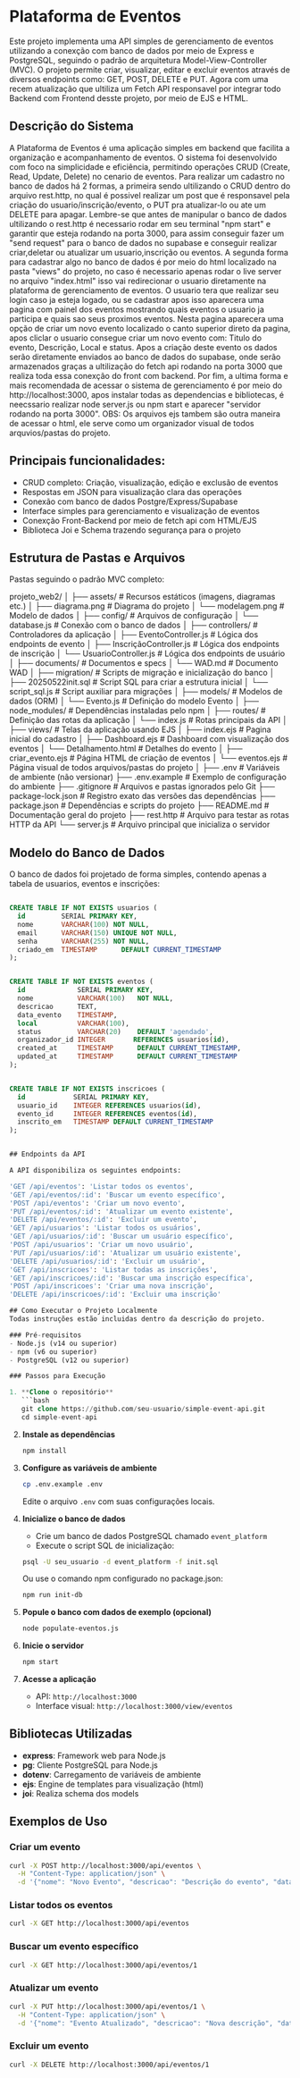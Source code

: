 # Plataforma de Eventos

Este projeto implementa uma API simples de gerenciamento de eventos utilizando a conexção com banco de dados por meio de  Express e PostgreSQL, seguindo o padrão de arquitetura  Model-View-Controller (MVC). O projeto permite criar, visualizar, editar e excluir eventos através de diversos endpoints como: GET, POST, DELETE e PUT. Agora com uma recem atualização que ultiliza um Fetch API responsavel por integrar todo Backend com Frontend desste projeto, por meio de EJS e HTML.

## Descrição do Sistema

A Plataforma de Eventos é uma aplicação simples em backend que facilita a organização e acompanhamento de eventos. O sistema foi desenvolvido com foco na simplicidade e eficiência, permitindo operações CRUD (Create, Read, Update, Delete) no cenario de eventos. 
Para realizar um cadastro no banco de dados há 2 formas, a primeira sendo ultilizando o CRUD dentro do arquivo rest.http, no qual é possivel realizar um post que é responsavel pela criação do usuario/inscrição/evento, o PUT pra atualizar-lo ou ate um DELETE para apagar. Lembre-se que antes de manipular o banco de dados ultilizando o rest.http é necessario rodar em seu terminal "npm start" e garantir que esteja rodando na porta 3000, para assim conseguir fazer um "send request" para o banco de dados no supabase e conseguir realizar criar,deletar ou atualizar um usuario,inscrição ou eventos. 
A segunda forma para cadastrar algo no banco de dados é por meio do html localizado na pasta "views" do projeto, no caso é necessario apenas rodar o live server no arquivo "index.html" isso vai redirecionar o usuario diretamente na plataforma de gerenciamento de eventos. O usuario tera que realizar seu login caso ja esteja logado, ou se cadastrar apos isso aparecera uma pagina com painel dos eventos mostrando quais eventos o usuario ja participa e quais sao seus proximos eventos. Nesta pagina aparecera uma opção de criar um novo evento localizado o canto superior direto  da pagina, apos cliclar o usuario consegue criar um novo evento com: Titulo do evento, Descrição, Local e status. Apos a criação deste evento os dados serão diretamente enviados ao banco de dados do supabase, onde serão armazenados graças a ultilização do fetch api rodando na porta 3000 que realiza toda essa conexção do front com backend.
Por fim, a ultima forma e mais recomendada de acessar o sistema de gerenciamento é por meio do http://localhost:3000, apos instalar todas as dependencias e bibliotecas, é neecssario realizar node server.js ou npm start e aparecer "servidor rodando na porta 3000".
OBS: Os arquivos ejs tambem são outra maneira de acessar o html, ele serve como um organizador visual de todos arquvios/pastas do projeto.

## Principais funcionalidades:
- CRUD completo: Criação, visualização, edição e exclusão de eventos 
- Respostas em JSON para visualização clara das operações
- Conexão com banco de dados Postgre/Express/Supabase
- Interface simples para gerenciamento  e visualização de eventos
- Conexção Front-Backend por meio de  fetch api com HTML/EJS
- Biblioteca Joi e Schema trazendo segurança para o projeto


## Estrutura de Pastas e Arquivos

Pastas seguindo o padrão MVC completo:


projeto_web2/
│
├── assets/                # Recursos estáticos (imagens, diagramas etc.)
│   ├── diagrama.png       # Diagrama do projeto
│   └── modelagem.png      # Modelo de dados
│
├── config/                # Arquivos de configuração
│   └── database.js        # Conexão com o banco de dados
│
├── controllers/           # Controladores da aplicação
│   ├── EventoController.js     # Lógica dos endpoints de evento
│   ├── InscriçãoController.js  # Lógica dos endpoints de inscrição
│   └── UsuarioController.js    # Lógica dos endpoints de usuário
│
├── documents/             # Documentos e specs
│   └── WAD.md             # Documento WAD
│
├── migration/             # Scripts de migração e inicialização do banco
│   ├── 20250522init.sql   # Script SQL para criar a estrutura inicial
│   └── script_sql.js      # Script auxiliar para migrações
│
├── models/                # Modelos de dados (ORM)
│   └── Evento.js          # Definição do modelo Evento
│
├── node_modules/          # Dependências instaladas pelo npm
│
├── routes/                # Definição das rotas da aplicação
│   └── index.js           # Rotas principais da API
│
├── views/                 # Telas da aplicação usando EJS
│   ├── index.ejs         # Pagina inicial do cadastro
│   ├── Dashboard.ejs     # Dashboard com visualização dos eventos
│   └── Detalhamento.html  # Detalhes do evento
│   ├── criar_evento.ejs  # Página HTML de criação de eventos
│   └── eventos.ejs        # Página visual de todos arquivos/pastas do projeto
│
├── .env                   # Variáveis de ambiente (não versionar)
├── .env.example           # Exemplo de configuração do ambiente
├── .gitignore             # Arquivos e pastas ignorados pelo Git
├── package-lock.json      # Registro exato das versões das dependências
├── package.json           # Dependências e scripts do projeto
├── README.md              # Documentação geral do projeto
├── rest.http              # Arquivo para testar as rotas HTTP da API
└── server.js              # Arquivo principal que inicializa o servidor




## Modelo do Banco de Dados

O banco de dados foi projetado de forma simples, contendo apenas a tabela de usuarios, eventos e inscrições:

```sql

CREATE TABLE IF NOT EXISTS usuarios (
  id         SERIAL PRIMARY KEY,
  nome       VARCHAR(100) NOT NULL,
  email      VARCHAR(150) UNIQUE NOT NULL,
  senha      VARCHAR(255) NOT NULL,
  criado_em  TIMESTAMP      DEFAULT CURRENT_TIMESTAMP
);


CREATE TABLE IF NOT EXISTS eventos (
  id             SERIAL PRIMARY KEY,
  nome           VARCHAR(100)   NOT NULL,
  descricao      TEXT,
  data_evento    TIMESTAMP,
  local          VARCHAR(100),
  status         VARCHAR(20)    DEFAULT 'agendado',
  organizador_id INTEGER       REFERENCES usuarios(id),
  created_at     TIMESTAMP      DEFAULT CURRENT_TIMESTAMP,
  updated_at     TIMESTAMP      DEFAULT CURRENT_TIMESTAMP
);


CREATE TABLE IF NOT EXISTS inscricoes (
  id            SERIAL PRIMARY KEY,
  usuario_id    INTEGER REFERENCES usuarios(id),
  evento_id     INTEGER REFERENCES eventos(id),
  inscrito_em   TIMESTAMP DEFAULT CURRENT_TIMESTAMP
);


## Endpoints da API

A API disponibiliza os seguintes endpoints:

'GET /api/eventos': 'Listar todos os eventos',
'GET /api/eventos/:id': 'Buscar um evento específico',
'POST /api/eventos': 'Criar um novo evento',
'PUT /api/eventos/:id': 'Atualizar um evento existente',
'DELETE /api/eventos/:id': 'Excluir um evento',
'GET /api/usuarios': 'Listar todos os usuários',
'GET /api/usuarios/:id': 'Buscar um usuário específico',
'POST /api/usuarios': 'Criar um novo usuário',
'PUT /api/usuarios/:id': 'Atualizar um usuário existente',
'DELETE /api/usuarios/:id': 'Excluir um usuário',
'GET /api/inscricoes': 'Listar todas as inscrições',
'GET /api/inscricoes/:id': 'Buscar uma inscrição específica',
'POST /api/inscricoes': 'Criar uma nova inscrição',
'DELETE /api/inscricoes/:id': 'Excluir uma inscrição'

## Como Executar o Projeto Localmente
Todas instruções estão incluidas dentro da descrição do projeto.

### Pré-requisitos
- Node.js (v14 ou superior)
- npm (v6 ou superior)
- PostgreSQL (v12 ou superior)

### Passos para Execução

1. **Clone o repositório**
   ```bash
   git clone https://github.com/seu-usuario/simple-event-api.git
   cd simple-event-api
   ```

2. **Instale as dependências**
   ```bash
   npm install
   ```

3. **Configure as variáveis de ambiente**
   ```bash
   cp .env.example .env
   ```
   Edite o arquivo `.env` com suas configurações locais.

4. **Inicialize o banco de dados**
   - Crie um banco de dados PostgreSQL chamado `event_platform`
   - Execute o script SQL de inicialização:
   ```bash
   psql -U seu_usuario -d event_platform -f init.sql
   ```
   Ou use o comando npm configurado no package.json:
   ```bash
   npm run init-db
   ```

5. **Popule o banco com dados de exemplo (opcional)**
   ```bash
   node populate-eventos.js
   ```

6. **Inicie o servidor**
   ```bash
   npm start
   ```

7. **Acesse a aplicação**
   - API: `http://localhost:3000`
   - Interface visual: `http://localhost:3000/view/eventos`

## Bibliotecas Utilizadas

- **express**: Framework web para Node.js
- **pg**: Cliente PostgreSQL para Node.js
- **dotenv**: Carregamento de variáveis de ambiente
- **ejs**: Engine de templates para visualização (html)
- **joi**: Realiza schema dos models

## Exemplos de Uso

### Criar um evento
```bash
curl -X POST http://localhost:3000/api/eventos \
  -H "Content-Type: application/json" \
  -d '{"nome": "Novo Evento", "descricao": "Descrição do evento", "data_evento": "2025-06-15T09:00:00", "local": "Centro de Convenções", "status": "agendado"}'
```

### Listar todos os eventos
```bash
curl -X GET http://localhost:3000/api/eventos
```

### Buscar um evento específico
```bash
curl -X GET http://localhost:3000/api/eventos/1
```

### Atualizar um evento
```bash
curl -X PUT http://localhost:3000/api/eventos/1 \
  -H "Content-Type: application/json" \
  -d '{"nome": "Evento Atualizado", "descricao": "Nova descrição", "data_evento": "2025-06-16T10:00:00", "local": "Novo Local", "status": "em andamento"}'
```

### Excluir um evento
```bash
curl -X DELETE http://localhost:3000/api/eventos/1
```
